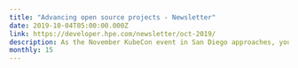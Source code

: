```yaml
---
title: "Advancing open source projects - Newsletter"
date: 2019-10-04T05:00:00.000Z
link: https://developer.hpe.com/newsletter/oct-2019/
description: As the November KubeCon event in San Diego approaches, you’ll see a lot of exciting things coming from HPE DEV. In this month’s edition, learn more about BlueData and the KubeDirector open source project that helps you run complex, stateful applications on Kubernetes.
monthly: 15
---
```

            